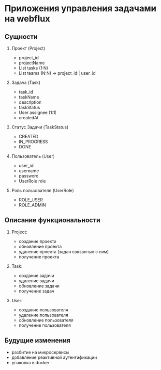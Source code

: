 # Приложения управления задачами на webflux

## Сущности

1. Проект (Project)
    - project_id
    - projectName
    - List<Task> tasks (1:N)
    - List<User> teams (N:N) -> project_id | user_id


2. Задача (Task)
    - task_id
    - taskName
    - description
    - taskStatus
    - User assignee (1:1)
    - createdAt


3. Статус Задачи (TaskStatus)
    - CREATED
    - IN_PROGRESS
    - DONE


4. Пользователь (User)
    - user_id
    - username
    - password
    - UserRole role


5. Роль пользователя (UserRole)
    - ROLE_USER
    - ROLE_ADMIN

## Описание функциональности

1. Project:
    - создание проекта
    - обновление проекта
    - удаление проекта (задач связанных с ним)
    - получение проекта


2. Task:
    - создание задачи
    - удаление задачи
    - обновление задачи
    - получение задач


3. User:
    - создание пользователя
    - удаление пользователя
    - обновление пользователя
    - получение пользователя

## Будущие изменения

- разбитие на микросервисы
- добавление реактивной аутентификации
- упаковка в docker